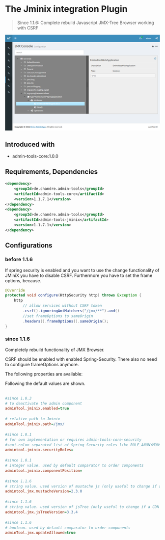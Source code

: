 # The Jminix integration Plugin
> Since 1.1.6: Complete rebuild Javascript JMX-Tree Browser working with CSRF

 ![Preview image](doc/screen_jminix_org.png?raw=true "AdminTool Jminix UI")

## Introduced with
* admin-tools-core:1.0.0

## Requirements, Dependencies

```xml
<dependency>
	<groupId>de.chandre.admin-tools</groupId>
	<artifactId>admin-tools-core</artifactId>
	<version>1.1.7.1</version>
</dependency>
<dependency>
	<groupId>de.chandre.admin-tools</groupId>
	<artifactId>admin-tools-jminix</artifactId>
	<version>1.1.7.1</version>
</dependency>
```

## Configurations

### before 1.1.6
If spring security is enabled and you want to use the change functionality of JMiniX you have to disable CSRF. 
Furthermore you have to set the frame options, because. 

```java
@Override
protected void configure(HttpSecurity http) throws Exception {
	http
		// allow services without CSRF token
		.csrf().ignoringAntMatchers("/jmx/**").and()
		//set frameOptions to sameOrigin
		.headers().frameOptions().sameOrigin();
}
```

### since 1.1.6
Completely rebuild functionality of JMX Browser.

CSRF should be enabled with enabled Spring-Security. There also no need to configure frameOptions anymore.

 

The following properties are available:

Following the default values are shown.	
```ini

#since 1.0.3
# to deactivate the admin component
adminTool.jminix.enabled=true

# relative path to Jminix
adminTool.jminix.path=/jmx/

#since 1.0.1
# for own implementation or requires admin-tools-core-security
#semi-colon separated list of Spring Security roles like ROLE_ANONYMOUS;ROLE_ADMIN
admintool.jminix.securityRoles=

#since 1.0.1
# integer value. used by default comparator to order components
admintool.jminix.componentPosition=

#since 1.1.6
# string value. used version of mustache js (only useful to change if a CDN is used)
admintool.jmx.mustacheVersion=2.3.0

#since 1.1.6
# string value. used version of jsTree (only useful to change if a CDN is used)
admintool.jmx.jsTreeVersion=3.3.4

#since 1.1.6
# boolean. used by default comparator to order components
adminTool.jmx.updateAllowed=true
	
```